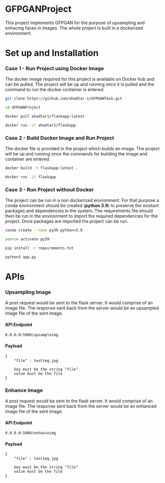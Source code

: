 # GFPGANProject

This project implements GFPGAN for the purpose of upsampling and enhacing faces in images. The whole project is built in a dockerized environment.

# Set up and Installation

### Case 1 - Run Project using Docker Image

The docker image required for this project is available on Docker hub and can be pulled. The project will be up and running once it is pulled and the command to run the docker container is entered.

```bash
git clone https://github.com/ahadtar-1/GFPGANTask.git

cd GFPGANProject

docker pull ahadtar1/flaskapp:latest
```

```bash
docker run -it ahadtar1/flaskapp
```

### Case 2 - Build Docker Image and Run Project

The docker file is provided in the project which builds an image. The project will be up and running once the commands for building the image and container are entered.

```bash
docker build -t flaskapp:latest . 
```

```bash
docker run -it flaskapp
```

### Case 3 - Run Project without Docker

The project can be run in a non dockerized environment. For that purpose a conda environment should be created (**python 3.9**) to preserve the existant packages and dependencies in the system. The requirements file should then be run in the environment to import the required dependencies for the project. Once packages are imported the project can be run.

```bash
conda create --name py39 python=3.9

source activate py39

pip install -r requirements.txt
```

```bash
python3 app.py
```

# APIs

### Upsampling Image

A post request would be sent to the flask server. It would comprise of an image file. The response sent back from the server would be an upsampled image file of the sent image.

#### API Endpoint

```
0.0.0.0:5000/upsampleimg 
```

#### Payload
```
{
    "file" : testimg.jpg

    key must be the string "file"
    value must be the file
}
```

### Enhance Image

A post request would be sent to the flask server. It would comprise of an image file. The response sent back from the server would be an enhanced image file of the sent image.

#### API Endpoint

```
0.0.0.0:5000/enhanceimg 
```

#### Payload
```
{
    "file" : testimg.jpg

    key must be the string "file"
    value must be the file
}
```